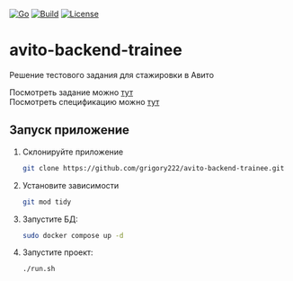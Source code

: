 [![Go](https://img.shields.io/badge/Go-1.24-blue?logo=go)](https://go.dev/)
[![Build](https://img.shields.io/github/actions/workflow/status/grigory222/avito-backend-trainee/go.yml?branch=main)](https://github.com/grigory222/avito-backend-trainee/actions)
[![License](https://img.shields.io/github/license/grigory222/avito-backend-trainee)](LICENSE)

# avito-backend-trainee
Решение тестового задания для стажировки в Авито

Посмотреть задание можно [тут](docs/Backend-trainee-assignment-spring-2025.md) \
Посмотреть спецификацию можно [тут](docs/swagger.yaml)

## Запуск приложение
1. Склонируйте приложение
    ```bash
   git clone https://github.com/grigory222/avito-backend-trainee.git
    ```
2. Установите зависимости
    ```bash
   git mod tidy
    ```
3. Запустите БД:
    ```bash
   sudo docker compose up -d
    ```
4. Запустите проект:
    ```bash
   ./run.sh
    ```
